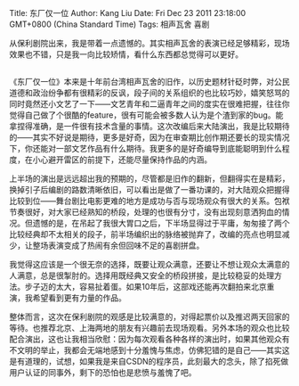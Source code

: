 Title: 东厂仅一位
Author: Kang Liu
Date: Fri Dec 23 2011 23:18:00 GMT+0800 (China Standard Time)
Tags: 相声瓦舍 喜剧

从保利剧院出来，我是带着一点遗憾的。其实相声瓦舍的表演已经足够精彩，现场效果也不错，只是我一向比较矫情，看什么东西都总觉得可以更好。

## 

《东厂仅一位》本来是十年前台湾相声瓦舍的旧作，以历史题材针砭时弊，对公民道德和政治纷争都有很精彩的反讽，段子间的关系组织的也比较巧妙，嬉笑怒骂的同时竟然还小文艺了一下——文艺青年和二逼青年之间的度实在很难把握，往往你觉得自己做了个很酷的feature，很有可能会被多数人认为是个渣到家的bug。能拿捏得准确，是一件很有技术含量的事情。这次改编后来大陆演出，我是比较期待的——其实不好说是期待，更多是好奇，因为在审查期比创作期还要长的现实情况下，你还能对一部文艺作品有什么期待。我更多的是好奇编导到底能聪明到什么程度，在小心避开雷区的前提下，还能尽量保持作品的内涵。

上半场的演出是远远超出我的预期的，尽管都是旧作的翻新，但翻得实在是精彩，换掉引子后编剧的路数清晰依旧，可以看出是做了一番功课的，对大陆观众把握得比较到位——舞台剧比电影更难的地方是成功与否与现场观众有很大的关系。包袱节奏很好，对大家已经熟知的桥段，处理的也很有分寸，没有出现刻意洒狗血的情况。但遗憾的是，在吊起了我很大胃口之后，下半场显得过于平庸，匆匆接了两个比较经典却不太相关的段子，前半场编织出的脉络被抛弃了，改编的亮点也明显减少，让整场表演变成了热闹有余但回味不足的喜剧拼盘。

我觉得这应该是一个很无奈的选择，既要让观众满意，还要让不想让观众太满意的人满意，总是很掣肘的。选择用既经典又安全的桥段拼接，是比较稳妥的处理方法。步子迈的太大，容易扯着蛋。如果10年后，这部戏还能再次翻拍来北京重演，我希望看到更有力量的作品。

整体而言，这次在保利剧院的观感是比较满意的，对得起票价以及推迟两天回家的等待。也推荐北京、上海两地的朋友有兴趣前去现场观看。另外本场的观众也比较配合演出，这也让我相当欣慰：因为每次观看各种各样的演出时，如果其他观众有不文明的举止，我都会无端地感到十分羞愧与焦虑，仿佛犯错的是自己——其实这是有道理的，试想，如果我是来自CSDN的程序员，此刻最大的念头，除了掐死做用户认证的同事外，剩下的恐怕也是悲愤与羞愧了吧。
